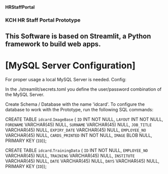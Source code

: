 #### HRStaffPortal
### KCH HR Staff Portal Prototype

## This Software is based on Streamlit, a Python framework to build web apps.

# [MySQL Server Configuration]
For proper usage a local MySQL Server is needed. Config:

In the ./streamlit/secrets.toml you define the user/password combination of the MySQL Server.

Create Schema / Database with the name 'idcard'. To configure the database to work with the 
Prototype, run the following SQL commands:

CREATE TABLE `idcard`.`ImageBase` (
  `ID` INT NOT NULL,
  `LAYOUT` INT NOT NULL,
  `FORENAME` VARCHAR(45) NULL,
  `SURNAME` VARCHAR(45) NULL,
  `JOB_TITLE` VARCHAR(45) NULL,
  `EXPIRY_DATE` VARCHAR(45) NULL,
  `EMPLOYEE_NO` VARCHAR(45) NULL,
  `CARDS_PRINTED` INT NOT NULL,
  `IMAGE` BLOB NULL,
  PRIMARY KEY (`ID`));
  
  CREATE TABLE `idcard`.`TrainingData` (
  `ID` INT NOT NULL,
  `EMPLOYEE_NO` VARCHAR(45) NULL,
  `TRAINING` VARCHAR(45) NULL,
  `INSTITUTE` VARCHAR(45) NULL,
  `DATE` VARCHAR(45) NULL,
  `DAYS` VARCHAR(45) NULL,
  PRIMARY KEY (`ID`));
